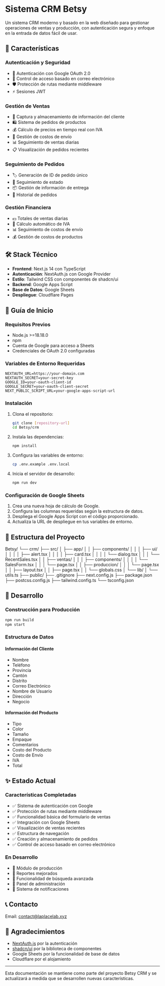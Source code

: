 # Sistema CRM Betsy

Un sistema CRM moderno y basado en la web diseñado para gestionar operaciones de ventas y producción, con autenticación segura y enfoque en la entrada de datos fácil de usar.

## 🚀 Características

### Autenticación y Seguridad
- 🔐 Autenticación con Google OAuth 2.0
- 👤 Control de acceso basado en correo electrónico
- 🛡️ Protección de rutas mediante middleware
- ⚡ Sesiones JWT

### Gestión de Ventas
- 📝 Captura y almacenamiento de información del cliente
- 🛍️ Sistema de pedidos de productos
- 💰 Cálculo de precios en tiempo real con IVA
- 🚚 Gestión de costos de envío
- 📊 Seguimiento de ventas diarias
- 📋 Visualización de pedidos recientes

### Seguimiento de Pedidos
- 🏷️ Generación de ID de pedido único
- 📌 Seguimiento de estado
- 📦 Gestión de información de entrega
- 📜 Historial de pedidos

### Gestión Financiera
- 💵 Totales de ventas diarias
- 🧮 Cálculo automático de IVA
- 📊 Seguimiento de costos de envío
- 💰 Gestión de costos de productos

## 🛠️ Stack Técnico

- **Frontend**: Next.js 14 con TypeScript
- **Autenticación**: NextAuth.js con Google Provider
- **Estilo**: Tailwind CSS con componentes de shadcn/ui
- **Backend**: Google Apps Script
- **Base de Datos**: Google Sheets
- **Despliegue**: Cloudflare Pages

## 🚀 Guía de Inicio

### Requisitos Previos
- Node.js >=18.18.0
- npm
- Cuenta de Google para acceso a Sheets
- Credenciales de OAuth 2.0 configuradas

### Variables de Entorno Requeridas

```env
NEXTAUTH_URL=https://your-domain.com
NEXTAUTH_SECRET=your-secret-key
GOOGLE_ID=your-oauth-client-id
GOOGLE_SECRET=your-oauth-client-secret
NEXT_PUBLIC_SCRIPT_URL=your-google-apps-script-url
```

### Instalación

1. Clona el repositorio:

   ```bash
   git clone [repository-url]
   cd Betsy/crm
   ```

2. Instala las dependencias:

   ```bash
   npm install
   ```

3. Configura las variables de entorno:

   ```bash
   cp .env.example .env.local
   ```

4. Inicia el servidor de desarrollo:

   ```bash
   npm run dev
   ```

### Configuración de Google Sheets
1. Crea una nueva hoja de cálculo de Google.
2. Configura las columnas requeridas según la estructura de datos.
3. Despliega el Google Apps Script con el código proporcionado.
4. Actualiza la URL de despliegue en tus variables de entorno.

## 📁 Estructura del Proyecto

Betsy/
└── crm/
    ├── src/
    │   ├── app/
    │   │   ├── components/
    │   │   │   ├── ui/
    │   │   │   │   ├── alert.tsx
    │   │   │   │   ├── card.tsx
    │   │   │   │   └── dialog.tsx
    │   │   │   └── RecentSales.tsx
    │   │   ├── ventas/
    │   │   │   ├── components/
    │   │   │   │   └── SalesForm.tsx
    │   │   │   └── page.tsx
    │   │   ├── produccion/
    │   │   │   └── page.tsx
    │   │   ├── layout.tsx
    │   │   ├── page.tsx
    │   │   └── globals.css
    │   └── lib/
    │       └── utils.ts
    ├── public/
    ├── .gitignore
    ├── next.config.js
    ├── package.json
    ├── postcss.config.js
    ├── tailwind.config.ts
    └── tsconfig.json

## 🔧 Desarrollo

### Construcción para Producción

```bash
npm run build
npm start
```

### Estructura de Datos

#### Información del Cliente
- Nombre
- Teléfono
- Provincia
- Cantón
- Distrito
- Correo Electrónico
- Nombre de Usuario
- Dirección
- Negocio

#### Información del Producto
- Tipo
- Color
- Tamaño
- Empaque
- Comentarios
- Costo del Producto
- Costo de Envío
- IVA
- Total


## ✨ Estado Actual

### Características Completadas
- ✅ Sistema de autenticación con Google
- ✅ Protección de rutas mediante middleware
- ✅ Funcionalidad básica del formulario de ventas
- ✅ Integración con Google Sheets
- ✅ Visualización de ventas recientes
- ✅ Estructura de navegación
- ✅ Creación y almacenamiento de pedidos
- ✅ Control de acceso basado en correo electrónico

### En Desarrollo
- 🚧 Módulo de producción
- 🚧 Reportes mejorados
- 🚧 Funcionalidad de búsqueda avanzada
- 🚧 Panel de administración
- 🚧 Sistema de notificaciones

## 📞 Contacto
Email: contact@laplacelab.xyz

## 🙏 Agradecimientos
- [NextAuth.js](https://next-auth.js.org/) por la autenticación
- [shadcn/ui](https://ui.shadcn.com/) por la biblioteca de componentes
- Google Sheets por la funcionalidad de base de datos
- Cloudflare por el alojamiento

---

Esta documentación se mantiene como parte del proyecto Betsy CRM y se actualizará a medida que se desarrollen nuevas características.